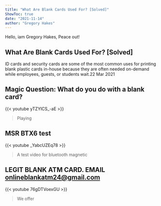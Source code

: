 ```yaml
---
title: "What Are Blank Cards Used For? [Solved]"
ShowToc: true 
date: "2021-11-14"
author: "Gregory Hakes" 
---
```


Hello, iam Gregory Hakes, Peace out!
## What Are Blank Cards Used For? [Solved]
 ID cards and security cards are some of the most common uses for printing blank plastic cards in-house because they are often needed on-demand while employees, guests, or students wait.22 Mar 2021

## Magic Question: What do you do with a blank card?
{{< youtube yTZYlCS_-aE >}}
>Playing 

## MSR BTX6 test
{{< youtube _YabcUZEq78 >}}
>A test video for bluetooth magnetic 

## LEGIT BLANK ATM CARD. EMAIL onlineblankatm24@gmail.com
{{< youtube 76gDTVoexGU >}}
>We offer 

